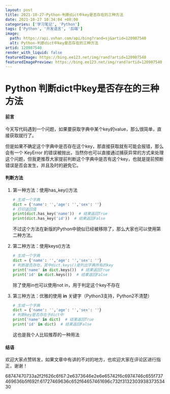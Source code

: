 ```yaml
---
layout: post
title: 2021-10-27-Python-判断dict中key是否存在的三种方法
date: 2021-10-27 10:34:04 +08:00
categories: ['学习笔记', 'Python']
tags: ['Python', '开发语言', '后端']
image:
  path: https://api.vvhan.com/api/bing?rand=sj&artid=120987540
  alt: Python-判断dict中key是否存在的三种方法
artid: 120987540
render_with_liquid: false
featuredImage: https://bing.ee123.net/img/rand?artid=120987540
featuredImagePreview: https://bing.ee123.net/img/rand?artid=120987540
---
```


# Python 判断dict中key是否存在的三种方法

#### 前言

今天写代码遇到一个问题，如果要获取字典中某个key的value，那么很简单，直接获取就行了。
  
但是如果不确定这个字典中是否存在这个key，那直接获取就有可能会报错，那么会有一个
KeyError
的错误被抛出，当然你也可以直接通过捕获异常的方式来处理这个问题，但我更推荐大家提前判断这个字典中是否有这个key，也就是提前预断错误是否会发生，并且及时的避免它。

#### 判断方法

1. 第一种方法：使用has\_key()方法

   ```python
   # 生成一个字典
   dict = {'name': '','age': '','sex': ''}
   # 打印返回值
   print(dict.has_key('name'))  # 结果返回True
   print(dict.has_key('id'))  # 结果返回False

   ```

   不过这个方法在新版的Python中貌似已经被移除了，那么大家也可以使用第二种方法。
2. 第二种方法：使用keys()方法

   ```python
   # 生成一个字典
   dict = {'name': '','age': '','sex': ''}
   # 判断是否存在，其中dict.keys()是列出字典所有的key
   print('name' in dict.keys())  # 结果返回True
   print('id' in dict.keys())  # 结果返回False

   ```

   除了使用in也可以使用not in，用于判定这个key不存在
3. 第三种方法：优雅的使用
   **in**
   关键字（Python3支持，Python2不清楚）

   ```python
   # 生成一个字典
   dict = {'name': '','age': '','sex': ''}
   # 判断key是否存在于dict中
   print('name' in dict)  # 结果返回True
   print('id' in dict)  # 结果返回False

   ```

   这也是我个人比较推荐的一种用法

#### 结语

欢迎大家点赞转发，如果文章中有讲的不对的地方，也欢迎大家在评论区进行指正，谢谢！

68747470733a2f2f626c6f67:2e6373646e2e6e65742f6c6974746c655f737469636b5f692f:61727469636c652f64657461696c732f313230393837353430